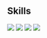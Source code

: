 ## Skills
<img src ="https://img.shields.io/badge/unity-FFFFFF?&style=for-the-badge&logo=Unity&logoColor=black"/>
<img src ="https://img.shields.io/badge/c%23-A179DC?&style=for-the-badge&logo=c%23&logoColor=white"/>
<img src ="https://img.shields.io/badge/cpp-00599C?&style=for-the-badge&logo=cplusplus&logoColor=white"/>
<img src ="https://img.shields.io/badge/mysql-4479A1?&style=for-the-badge&logo=mysql&logoColor=white"/>
<br/>
